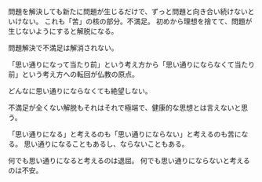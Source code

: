 問題を解決しても新たに問題が生じるだけで、ずっと問題と向き合い続けないといけない。
これも「苦」の核の部分。不満足。
初めから理想を捨てて、問題が生じないようにすると解脱になる。

問題解決で不満足は解消されない。

「思い通りになって当たり前」という考え方から「思い通りにならなくて当たり前」という考え方への転回が仏教の原点。

どんなに思い通りにならなくても絶望しない。

不満足が全くない解脱もそれはそれで極端で、健康的な思想とは言えないと思う。

「思い通りになる」と考えるのも「思い通りにならない」と考えるのも苦になる。
思い通りになることもあるし、ならないこともある。

何でも思い通りになると考えるのは退屈。
何でも思い通りにならないと考えるのは不安。
